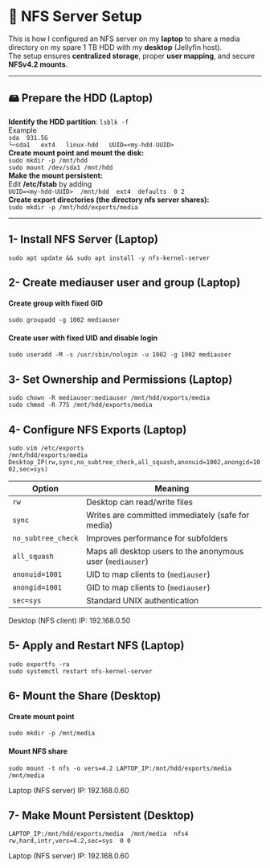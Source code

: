 # 📂 NFS Server Setup

This is how I configured an NFS server on my **laptop** to share a media directory on my spare 1 TB HDD with my **desktop** (Jellyfin host).  
The setup ensures **centralized storage**, proper **user mapping**, and secure **NFSv4.2 mounts**.

---

## 🖴 Prepare the HDD (Laptop)
**Identify the HDD partition**:
`lsblk -f` <br>
Example  <br> `sda  931.5G` <br>
`└─sda1   ext4   linux-hdd   UUID=<my-hdd-UUID>` <br>
**Create mount point and mount the disk:** <br>
`sudo mkdir -p /mnt/hdd` <br>
`sudo mount /dev/sda1 /mnt/hdd` <br>
**Make the mount persistent:** <br>
Edit **/etc/fstab** by adding <br>
`UUID=<my-hdd-UUID>  /mnt/hdd  ext4  defaults  0 2` <br>
**Create export directories (the directory nfs server shares):** <br>
`sudo mkdir -p /mnt/hdd/exports/media`

---

## 1- Install NFS Server (Laptop)
`sudo apt update && sudo apt install -y nfs-kernel-server`

## 2- Create mediauser user and group (Laptop)
#### Create group with fixed GID
`sudo groupadd -g 1002 mediauser`

#### Create user with fixed UID and disable login
`sudo useradd -M -s /usr/sbin/nologin -u 1002 -g 1002 mediauser`

## 3- Set Ownership and Permissions (Laptop)
`sudo chown -R mediauser:mediauser /mnt/hdd/exports/media` <br>
`sudo chmod -R 775 /mnt/hdd/exports/media`

## 4- Configure NFS Exports (Laptop)
`sudo vim /etc/exports` <br>
`/mnt/hdd/exports/media  Desktop_IP(rw,sync,no_subtree_check,all_squash,anonuid=1002,anongid=1002,sec=sys)`

| Option             | Meaning                                                    |
| ------------------ | ---------------------------------------------------------- |
| `rw`               | Desktop can read/write files                               |
| `sync`             | Writes are committed immediately (safe for media)          |
| `no_subtree_check` | Improves performance for subfolders                        |
| `all_squash`       | Maps all desktop users to the anonymous user (`mediauser`) |
| `anonuid=1001`     | UID to map clients to (`mediauser`)                        |
| `anongid=1001`     | GID to map clients to (`mediauser`)                        |
| `sec=sys`          | Standard UNIX authentication                               |

Desktop (NFS client) IP: 192.168.0.50

## 5- Apply and Restart NFS (Laptop)
`sudo exportfs -ra` <br>
`sudo systemctl restart nfs-kernel-server`

## 6- Mount the Share (Desktop)
#### Create mount point
`sudo mkdir -p /mnt/media`

#### Mount NFS share
`sudo mount -t nfs -o vers=4.2 LAPTOP_IP:/mnt/hdd/exports/media /mnt/media`

Laptop (NFS server) IP: 192.168.0.60

## 7- Make Mount Persistent (Desktop)
`LAPTOP_IP:/mnt/hdd/exports/media  /mnt/media  nfs4  rw,hard,intr,vers=4.2,sec=sys  0 0`

Laptop (NFS server) IP: 192.168.0.60


